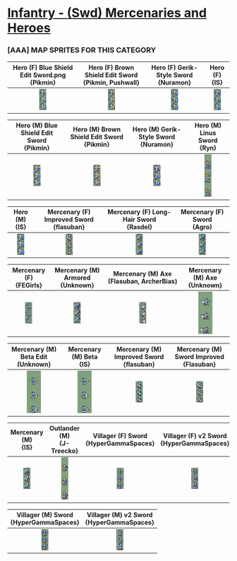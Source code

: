 # [Infantry - (Swd) Mercenaries and Heroes](../)

### [AAA] MAP SPRITES FOR THIS CATEGORY


|Hero (F) Blue Shield Edit Sword.png <br> {Pikmin}|Hero (F) Brown Shield Edit Sword <br> {Pikmin, Pushwall}|Hero (F) Gerik-Style Sword <br> {Nuramon}|Hero (F) <br> {IS}|
| :---: | :---: | :---: | :---: |
|<img alt="Hero (F) Blue Shield Edit Sword {Pikmin}.png-stand" src="Hero (F) Blue Shield Edit Sword {Pikmin}.png-stand.png" />|<img alt="Hero (F) Brown Shield Edit Sword {Pikmin, Pushwall}-stand" src="Hero (F) Brown Shield Edit Sword {Pikmin, Pushwall}-stand.png" />|<img alt="Hero (F) Gerik-Style Sword {Nuramon}-stand" src="Hero (F) Gerik-Style Sword {Nuramon}-stand.png" />|<img alt="Hero (F) {IS}-stand" src="Hero (F) {IS}-stand.png" />|


|Hero (M) Blue Shield Edit Sword <br> {Pikmin}|Hero (M) Brown Shield Edit Sword <br> {Pikmin}|Hero (M) Gerik-Style Sword <br> {Nuramon}|Hero (M) Linus Sword <br> {Ryn}|
| :---: | :---: | :---: | :---: |
|<img alt="Hero (M) Blue Shield Edit Sword {Pikmin}-stand" src="Hero (M) Blue Shield Edit Sword {Pikmin}-stand.png" />|<img alt="Hero (M) Brown Shield Edit Sword {Pikmin}-stand" src="Hero (M) Brown Shield Edit Sword {Pikmin}-stand.png" />|<img alt="Hero (M) Gerik-Style Sword {Nuramon}-stand" src="Hero (M) Gerik-Style Sword {Nuramon}-stand.png" />|<img alt="Hero (M) Linus Sword {Ryn}-stand" src="Hero (M) Linus Sword {Ryn}-stand.png" />|


|Hero (M) <br> {IS}|Mercenary (F) Improved Sword <br> {flasuban}|Mercenary (F) Long-Hair Sword <br> {Rasdel}|Mercenary (F) Sword <br> {Agro}|
| :---: | :---: | :---: | :---: |
|<img alt="Hero (M) {IS}-stand" src="Hero (M) {IS}-stand.png" />|<img alt="Mercenary (F) Improved Sword {flasuban}-stand" src="Mercenary (F) Improved Sword {flasuban}-stand.png" />|<img alt="Mercenary (F) Long-Hair Sword {Rasdel}-stand" src="Mercenary (F) Long-Hair Sword {Rasdel}-stand.png" />|<img alt="Mercenary (F) Sword {Agro}-stand" src="Mercenary (F) Sword {Agro}-stand.png" />|


|Mercenary (F) <br> {FEGirls}|Mercenary (M) Armored <br> {Unknown}|Mercenary (M) Axe (Flasuban, ArcherBias) <br> |Mercenary (M) Axe <br> {Unknown}|
| :---: | :---: | :---: | :---: |
|<img alt="Mercenary (F) {FEGirls}-stand" src="Mercenary (F) {FEGirls}-stand.png" />|<img alt="Mercenary (M) Armored {Unknown}-stand" src="Mercenary (M) Armored {Unknown}-stand.png" />|<img alt="Mercenary (M) Axe (Flasuban, ArcherBias)-stand" src="Mercenary (M) Axe (Flasuban, ArcherBias)-stand.png" />|<img alt="Mercenary (M) Axe {Unknown}-stand" src="Mercenary (M) Axe {Unknown}-stand.png" />|


|Mercenary (M) Beta Edit <br> {Unknown}|Mercenary (M) Beta <br> {IS}|Mercenary (M) Improved Sword <br> {flasuban}|Mercenary (M) Sword Improved <br> {Flasuban}|
| :---: | :---: | :---: | :---: |
|<img alt="Mercenary (M) Beta Edit {Unknown}-stand" src="Mercenary (M) Beta Edit {Unknown}-stand.png" />|<img alt="Mercenary (M) Beta {IS}-stand" src="Mercenary (M) Beta {IS}-stand.png" />|<img alt="Mercenary (M) Improved Sword {flasuban}-stand" src="Mercenary (M) Improved Sword {flasuban}-stand.png" />|<img alt="Mercenary (M) Sword Improved {Flasuban}-stand" src="Mercenary (M) Sword Improved {Flasuban}-stand.png" />|


|Mercenary (M) <br> {IS}|Outlander (M) <br> {J-Treecko}|Villager (F) Sword <br> {HyperGammaSpaces}|Villager (F) v2 Sword <br> {HyperGammaSpaces}|
| :---: | :---: | :---: | :---: |
|<img alt="Mercenary (M) {IS}-stand" src="Mercenary (M) {IS}-stand.png" />|<img alt="Outlander (M) {J-Treecko}-stand" src="Outlander (M) {J-Treecko}-stand.png" />|<img alt="Villager (F) Sword {HyperGammaSpaces}-stand" src="Villager (F) Sword {HyperGammaSpaces}-stand.png" />|<img alt="Villager (F) v2 Sword {HyperGammaSpaces}-stand" src="Villager (F) v2 Sword {HyperGammaSpaces}-stand.png" />|


|Villager (M) Sword <br> {HyperGammaSpaces}|Villager (M) v2 Sword <br> {HyperGammaSpaces}|
| :---: | :---: |
|<img alt="Villager (M) Sword {HyperGammaSpaces}-stand" src="Villager (M) Sword {HyperGammaSpaces}-stand.png" />|<img alt="Villager (M) v2 Sword {HyperGammaSpaces}-stand" src="Villager (M) v2 Sword {HyperGammaSpaces}-stand.png" />|


